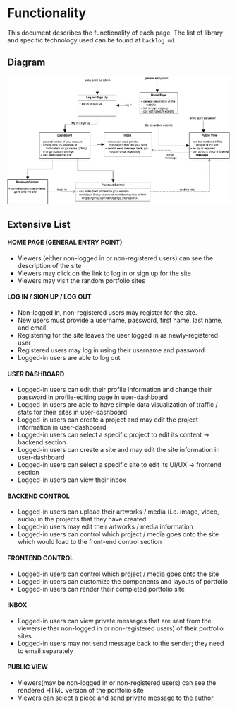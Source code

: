 # Functionality

This document describes the functionality of each page. The list of library and specific technology used can be found at `backlog.md`.

## Diagram

![functionality diagram](draft/site_navigation.png)

## Extensive List

#### HOME PAGE (GENERAL ENTRY POINT)
- Viewers (either non-logged in or non-registered users) can see the description of the site
- Viewers may click on the link to log in or sign up for the site
- Viewers may visit the random portfolio sites

#### LOG IN / SIGN UP / LOG OUT
- Non-logged in, non-registered users may register for the site.
- New users must provide a username, password, first name, last name, and email.
- Registering for the site leaves the user logged in as newly-registered user
- Registered users may log in using their username and password
- Logged-in users are able to log out


#### USER DASHBOARD
- Logged-in users can edit their profile information and change their password in profile-editing page in user-dashboard
- Logged-in users are able to have simple data visualization of traffic / stats for their sites in user-dashboard
- Logged-in users can create a project and may edit the project information in user-dashboard
- Logged-in users can select a specific project to edit its content -> backend section
- Logged-in users can create a site and may edit the site information in user-dashboard
- Logged-in users can select a specific site to edit its UI/UX -> frontend section
- Logged-in users can view their inbox


#### BACKEND CONTROL
- Logged-in users can upload their artworks / media (i.e. image, video, audio) in the projects that they have created.
- Logged-in users may edit their artworks / media information
- Logged-in users can control which project / media goes onto the site which would load to the front-end control section


#### FRONTEND CONTROL
- Logged-in users can control which project / media goes onto the site
- Logged-in users can customize the components and layouts of portfolio
- Logged-in users can render their completed portfolio site


#### INBOX
- Logged-in users can view private messages that are sent from the viewers(either non-logged in or non-registered users) of their portfolio sites
- Logged-in users may not send message back to the sender; they need to email separately


#### PUBLIC VIEW
- Viewers(may be non-logged in or non-registered users) can see the rendered HTML version of the portfolio site
- Viewers can select a piece and send private message to the author
